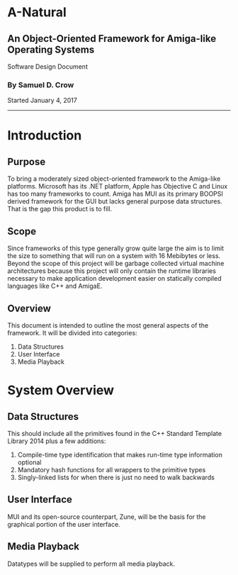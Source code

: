 # A-Natural
## An Object-Oriented Framework for Amiga-like Operating Systems
Software Design Document

### By Samuel D. Crow

Started January 4, 2017

---

# Introduction

## Purpose
To bring a moderately sized object-oriented framework to the Amiga-like platforms.  Microsoft has its .NET platform, Apple has Objective C and Linux has too many frameworks to count.  Amiga has MUI as its primary BOOPSI derived framework for the GUI but lacks general purpose data structures.  That is the gap this product is to fill.

## Scope
Since frameworks of this type generally grow quite large the aim is to limit the size to something that will run on a system with 16 Mebibytes or less.  Beyond the scope of this project will be garbage collected virtual machine architectures because this project will only contain the runtime libraries necessary to make application development easier on statically compiled languages like C++ and AmigaE.

## Overview
This document is intended to outline the most general aspects of the framework.  It will be divided into categories:

1. Data Structures
1. User Interface
1. Media Playback

# System Overview

## Data Structures
This should include all the primitives found in the C++ Standard Template Library 2014 plus a few additions:

1. Compile-time type identification that makes run-time type information optional
1. Mandatory hash functions for all wrappers to the primitive types
1. Singly-linked lists for when there is just no need to walk backwards

## User Interface
MUI and its open-source counterpart, Zune, will be the basis for the graphical portion of the user interface.

## Media Playback
Datatypes will be supplied to perform all media playback.
